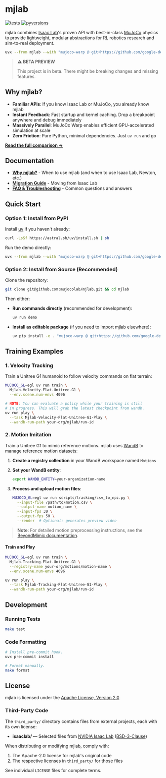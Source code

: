 # mjlab

<p align="left">
  <img alt="tests" src="https://github.com/mujocolab/mjlab/actions/workflows/ci.yml/badge.svg" />
  <a href="https://pypi.org/project/mjlab/">
    <img alt="pyversions" src="https://img.shields.io/pypi/pyversions/mjlab" />
  </a>
</p>

mjlab combines [Isaac Lab](https://github.com/isaac-sim/IsaacLab)'s proven API with best-in-class [MuJoCo](https://github.com/google-deepmind/mujoco_warp) physics to provide lightweight, modular abstractions for RL robotics research and sim-to-real deployment.

```bash
uvx --from mjlab --with "mujoco-warp @ git+https://github.com/google-deepmind/mujoco_warp" demo
```

> **⚠️ BETA PREVIEW** 
> 
> This project is in beta. There might be breaking changes and missing features.

## Why mjlab?

- **Familiar APIs**: If you know Isaac Lab or MuJoCo, you already know mjlab
- **Instant Feedback**: Fast startup and kernel caching. Drop a breakpoint anywhere and debug immediately
- **Massively Parallel**: MuJoCo Warp enables efficient GPU-accelerated simulation at scale
- **Zero Friction**: Pure Python, minimal dependencies. Just `uv run` and go

**[Read the full comparison →](docs/motivation.md)**

## Documentation

- **[Why mjlab?](docs/motivation.md)** - When to use mjlab (and when to use Isaac Lab, Newton, etc.)
- **[Migration Guide](docs/migration_guide.md)** - Moving from Isaac Lab
- **[FAQ & Troubleshooting](docs/faq.md)** - Common questions and answers

## Quick Start

### Option 1: Install from PyPI

Install [uv](https://docs.astral.sh/uv/) if you haven't already:

```bash
curl -LsSf https://astral.sh/uv/install.sh | sh
```

Run the demo directly:

```bash
uvx --from mjlab --with "mujoco-warp @ git+https://github.com/google-deepmind/mujoco_warp" demo
```

### Option 2: Install from Source (Recommended)

Clone the repository:

```bash
git clone git@github.com:mujocolab/mjlab.git && cd mjlab
```

Then either:

- **Run commands directly** (recommended for development):
  ```bash
  uv run demo
  ```

- **Install as editable package** (if you need to import mjlab elsewhere):
  ```bash
  uv pip install -e . "mujoco-warp @ git+https://github.com/google-deepmind/mujoco_warp"
  ```

## Training Examples

### 1. Velocity Tracking

Train a Unitree G1 humanoid to follow velocity commands on flat terrain:

```bash
MUJOCO_GL=egl uv run train \
  Mjlab-Velocity-Flat-Unitree-G1 \
  --env.scene.num-envs 4096

# NOTE: You can evaluate a policy while your training is still
# in progress. This will grab the latest checkpoint from wandb.
uv run play \
  --task Mjlab-Velocity-Flat-Unitree-G1-Play \
  --wandb-run-path your-org/mjlab/run-id
```

### 2. Motion Imitation

Train a Unitree G1 to mimic reference motions. mjlab uses [WandB](https://wandb.ai) to manage reference motion datasets:

1. **Create a registry collection** in your WandB workspace named `Motions`

2. **Set your WandB entity**:
   ```bash
   export WANDB_ENTITY=your-organization-name
   ```

3. **Process and upload motion files**:
   ```bash
   MUJOCO_GL=egl uv run scripts/tracking/csv_to_npz.py \
     --input-file /path/to/motion.csv \
     --output-name motion_name \
     --input-fps 30 \
     --output-fps 50 \
     --render  # Optional: generates preview video
   ```

> **Note**: For detailed motion preprocessing instructions, see the [BeyondMimic documentation](https://github.com/HybridRobotics/whole_body_tracking/blob/main/README.md#motion-preprocessing--registry-setup).

#### Train and Play

```bash
MUJOCO_GL=egl uv run train \
  Mjlab-Tracking-Flat-Unitree-G1 \
  --registry-name your-org/motions/motion-name \
  --env.scene.num-envs 4096

uv run play \
  --task Mjlab-Tracking-Flat-Unitree-G1-Play \
  --wandb-run-path your-org/mjlab/run-id
```

## Development

### Running Tests

```bash
make test
```

### Code Formatting

```bash
# Install pre-commit hook.
uvx pre-commit install

# Format manually.
make format
```

## License

mjlab is licensed under the [Apache License, Version 2.0](LICENSE).

### Third-Party Code

The `third_party/` directory contains files from external projects, each with its own license:

- **isaaclab/** — Selected files from [NVIDIA Isaac Lab](https://github.com/isaac-sim/IsaacLab) ([BSD-3-Clause](src/mjlab/third_party/isaaclab/LICENSE))

When distributing or modifying mjlab, comply with:
1. The Apache-2.0 license for mjlab's original code
2. The respective licenses in `third_party/` for those files

See individual `LICENSE` files for complete terms.
